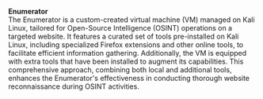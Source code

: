 **Enumerator**   <br>
The Enumerator is a custom-created virtual machine (VM) managed on Kali Linux, tailored for Open-Source Intelligence (OSINT) operations on a targeted website. It features a curated set of tools pre-installed on Kali Linux, including specialized Firefox extensions and other online tools, to facilitate efficient information gathering. Additionally, the VM is equipped with extra tools that have been installed to augment its capabilities. This comprehensive approach, combining both local and additional tools, enhances the Enumerator's effectiveness in conducting thorough website reconnaissance during OSINT activities.


